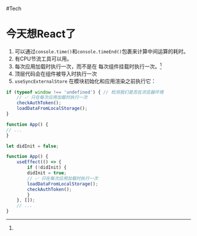 #Tech 

# 今天想React了
1. 可以通过`console.time()`和`console.timeEnd()`包裹来计算中间运算的耗时。
2. 有CPU节流工具可以用。
3. 每次应用加载时执行一次，而不是在 每次组件挂载时执行一次。[^1]
4. 顶层代码会在组件被导入时执行一次
5. `useSyncExternalStore`
在模块初始化和应用渲染之前执行它：
```jsx
if (typeof window !== 'undefined') { // 检测我们是否在浏览器环境  
	// ✅ 只在每次应用加载时执行一次  
	checkAuthToken();  
	loadDataFromLocalStorage();  
}  

function App() {  
// ...  
}
```


[^1]: 
```jsx
let didInit = false;  

function App() {  
	useEffect(() => {  
		if (!didInit) {  
		didInit = true;  
		// ✅ 只在每次应用加载时执行一次  
		loadDataFromLocalStorage();  
		checkAuthToken();  
		}  
	}, []);  
	// ...  
}
```

